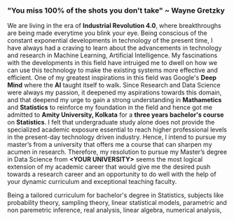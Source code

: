 ### "You miss 100% of the shots you don't take" ~ Wayne Gretzky

We are living in the era of **Industrial Revolution 4.0**,  where breakthroughs are being made everytime you blink your eye. Being conscious of the constant exponential developments in technology of the present time, I have always had a craving to learn about the advancements in technology and research in Machine Learning, Artificial Intelligence. My fascinations with the developments in this field have intruiged me to dwell on how we can use this technology to make the existing systems more effective and efficient. One of my greatest inspirations in this field was Google's **Deep Mind** where the **AI** taught itself to walk. Since Research and Data Science were always my passion, it deepened my aspirations towards this domain, and that deepend my urge to gain a strong understanding in **Mathametics** and **Statistics** to reinforce my foundation in the field and hence got me admitted to **Amity University, Kolkata** for a **three years bachelor's course** on **Statistics**. I felt that undergraduate study alone does not provide the specialized academic exposure essential to reach higher professional levels in the present-day technology driven industry. Hence, I intend to pursue my master’s from a university that offers me a course that can sharpen my acumen in research. Therefore, my resolution to pursue my Master’s degree in Data Science from **\<YOUR UNIVERSITY>** seems the most logical extension of my academic career that would give me the desired push towards a research career and an opportunity to do well with the help of your dynamic curriculum and exceptional teaching faculty.

Being a tailored curriculum for bachelor's degree in Statistics, subjects like probability theory, sampling theory, linear statistical models, parametric and non paremetric inference, real analysis, linear algebra, numerical analysis, 